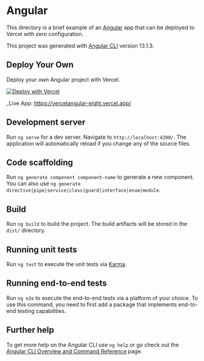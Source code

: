 # Angular

This directory is a brief example of an [Angular](https://angular.io/) app that can be deployed to Vercel with zero configuration.

This project was generated with [Angular CLI](https://github.com/angular/angular-cli) version 13.1.3.

## Deploy Your Own

Deploy your own Angular project with Vercel.

[![Deploy with Vercel](https://vercel.com/button)](https://vercel.com/new/clone?repository-url=https://github.com/vercel/vercel/tree/main/examples/angular&template=angular)

<!-- _Live Example: https://angular-template.vercel.app_
 -->

\_Live App: https://vercelangular-eight.vercel.app/

## Development server

Run `ng serve` for a dev server. Navigate to `http://localhost:4200/`. The application will automatically reload if you change any of the source files.

## Code scaffolding

Run `ng generate component component-name` to generate a new component. You can also use `ng generate directive|pipe|service|class|guard|interface|enum|module`.

## Build

Run `ng build` to build the project. The build artifacts will be stored in the `dist/` directory.

## Running unit tests

Run `ng test` to execute the unit tests via [Karma](https://karma-runner.github.io).

## Running end-to-end tests

Run `ng e2e` to execute the end-to-end tests via a platform of your choice. To use this command, you need to first add a package that implements end-to-end testing capabilities.

## Further help

To get more help on the Angular CLI use `ng help` or go check out the [Angular CLI Overview and Command Reference](https://angular.io/cli) page.
